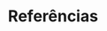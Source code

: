 ---
layout: single
title: "Referências"

permalink: /pt/primeiros-passos/referencias/

sidebar:
    nav: "primeiros-passos"
    
toc: true
toc_label: "Conteúdo"
toc_icon: "cog"
---